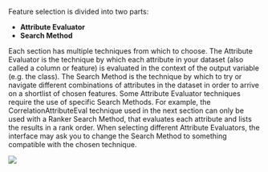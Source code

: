 Feature selection is divided into two parts:
- **Attribute Evaluator**
- **Search Method**

Each section has multiple techniques from which to choose. The Attribute Evaluator is the
technique by which each attribute in your dataset (also called a column or feature) is evaluated
in the context of the output variable (e.g. the class). The Search Method is the technique by
which to try or navigate different combinations of attributes in the dataset in order to arrive on
a shortlist of chosen features. Some Attribute Evaluator techniques require the use of specific
Search Methods. For example, the CorrelationAttributeEval technique used in the next section
can only be used with a Ranker Search Method, that evaluates each attribute and lists the
results in a rank order. When selecting different Attribute Evaluators, the interface may ask you
to change the Search Method to something compatible with the chosen technique.

![](https://github.com/fenago/katacoda-scenarios/raw/master/machine-learning-mastery-weka/machine-learning-mastery-weka-chapter-13/steps/images/59.png)
